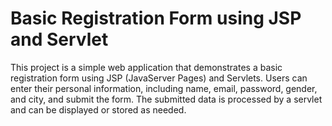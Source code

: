 # Basic Registration Form using JSP and Servlet

This project is a simple web application that demonstrates a basic registration form using JSP (JavaServer Pages) and Servlets. 
Users can enter their personal information, including name, email, password, gender, and city, and submit the form.
The submitted data is processed by a servlet and can be displayed or stored as needed.
